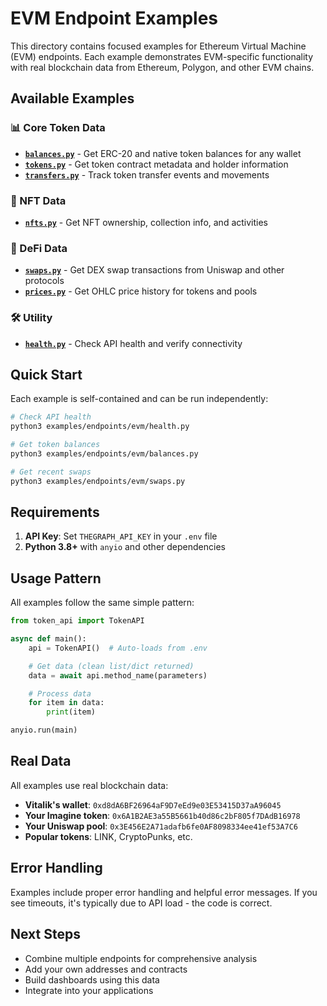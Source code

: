 # EVM Endpoint Examples

This directory contains focused examples for Ethereum Virtual Machine (EVM) endpoints. Each example demonstrates EVM-specific functionality with real blockchain data from Ethereum, Polygon, and other EVM chains.

## Available Examples

### 📊 Core Token Data
- **[`balances.py`](balances.py)** - Get ERC-20 and native token balances for any wallet
- **[`tokens.py`](tokens.py)** - Get token contract metadata and holder information
- **[`transfers.py`](transfers.py)** - Track token transfer events and movements

### 🎨 NFT Data
- **[`nfts.py`](nfts.py)** - Get NFT ownership, collection info, and activities

### 💱 DeFi Data
- **[`swaps.py`](swaps.py)** - Get DEX swap transactions from Uniswap and other protocols
- **[`prices.py`](prices.py)** - Get OHLC price history for tokens and pools

### 🛠️ Utility
- **[`health.py`](health.py)** - Check API health and verify connectivity

## Quick Start

Each example is self-contained and can be run independently:

```bash
# Check API health
python3 examples/endpoints/evm/health.py

# Get token balances
python3 examples/endpoints/evm/balances.py

# Get recent swaps
python3 examples/endpoints/evm/swaps.py
```

## Requirements

1. **API Key**: Set `THEGRAPH_API_KEY` in your `.env` file
2. **Python 3.8+** with `anyio` and other dependencies

## Usage Pattern

All examples follow the same simple pattern:

```python
from token_api import TokenAPI

async def main():
    api = TokenAPI()  # Auto-loads from .env

    # Get data (clean list/dict returned)
    data = await api.method_name(parameters)

    # Process data
    for item in data:
        print(item)

anyio.run(main)
```

## Real Data

All examples use real blockchain data:
- **Vitalik's wallet**: `0xd8dA6BF26964aF9D7eEd9e03E53415D37aA96045`
- **Your Imagine token**: `0x6A1B2AE3a55B5661b40d86c2bF805f7DAdB16978`
- **Your Uniswap pool**: `0x3E456E2A71adafb6fe0AF8098334ee41ef53A7C6`
- **Popular tokens**: LINK, CryptoPunks, etc.

## Error Handling

Examples include proper error handling and helpful error messages. If you see timeouts, it's typically due to API load - the code is correct.

## Next Steps

- Combine multiple endpoints for comprehensive analysis
- Add your own addresses and contracts
- Build dashboards using this data
- Integrate into your applications
